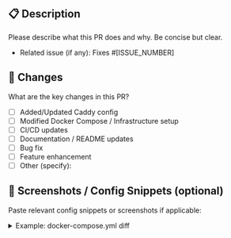 ## 📋 Description

Please describe what this PR does and why. Be concise but clear.

- Related issue (if any): Fixes #[ISSUE_NUMBER]

## 🔧 Changes

What are the key changes in this PR?

- [ ] Added/Updated Caddy config
- [ ] Modified Docker Compose / Infrastructure setup
- [ ] CI/CD updates
- [ ] Documentation / README updates
- [ ] Bug fix
- [ ] Feature enhancement
- [ ] Other (specify):

## 📎 Screenshots / Config Snippets (optional)

Paste relevant config snippets or screenshots if applicable:

<details>
<summary>Example: docker-compose.yml diff</summary>

```yaml
# your changes here
```
</details>

